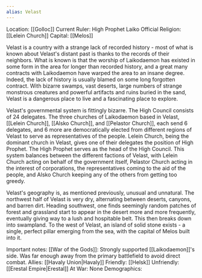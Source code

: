 ```yaml
---
alias: Velast
---
```

Location: [[Golloc]]
Current Ruler: High Prophet Laiko
Official Religion: [[Lelein Church]]
Capital: [[Melos]]

Velast is a country with a strange lack of recorded history - most of what is known about Velast's distant past is thanks to the records of their neighbors. What is known is that the worship of Laikodaemon has existed in some form in the area for longer than recorded history, and a great many contracts with Laikodaemon have warped the area to an insane degree. Indeed, the lack of history is usually blamed on some long forgotten contract. With bizarre swamps, vast deserts, large numbers of strange monstrous creatures and powerful artifacts and ruins buried in the sand, Velast is a dangerous place to live and a fascinating place to explore.

Velast's governmental system is fittingly bizarre. The High Council consists of 24 delegates. The three churches of Laikodaemon based in Velast, [[Lelein Church]], [[Alsko Church]], and [[Pelastor Church]], each send 6 delegates, and 6 more are democratically elected from different regions of Velast to serve as representatives of the people. Lelein Church, being the dominant church in Velast, gives one of their delegates the position of High Prophet. The High Prophet serves as the head of the High Council.
This system balances between the different factions of Velast, with Lelein Church acting on behalf of the government itself, Pelastor Church acting in the interest of corporations, the representatives coming to the aid of the people, and Alsko Church keeping any of the others from getting too greedy.

Velast's geography is, as mentioned previously, unusual and unnatural. The northwest half of Velast is very dry, alternating between deserts, canyons, and barren dirt. Heading southwest, one finds seemingly random patches of forest and grassland start to appear in the desert more and more frequently, eventually giving way to a lush and hospitable belt. This then breaks down into swampland. To the west of Velast, an island of solid stone exists - a single, perfect pillar emerging from the sea, with the capital of Melos built into it.

Important notes:
	[[War of the Gods]]: Strongly supported [[Laikodaemon]]'s side. Was far enough away from the primary battlefield to avoid direct combat.
	Allies: [[Havaly Union|Havaly]]
	Friendly: [[Helsk]]
	Unfriendly: [[Erestal Empire|Erestal]]
	At War: None
	Demographics: 